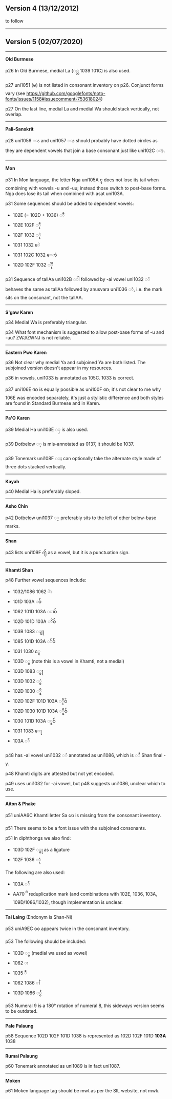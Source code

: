 ## Version 4 (13/12/2012) ##

to follow

---

## Version 5 (02/07/2020) ##

---

**Old Burmese**

p26 In Old Burmese, medial La (◌္လ 1039 101C) is also used. 

p27 uni1051 (ၑ) is not listed in consonant inventory on p26. Conjunct forms vary (see https://github.com/googlefonts/noto-fonts/issues/1158#issuecomment-753618024)

p27 On the last line, medial La and medial Wa should stack vertically, not overlap.

---

**Pali-Sanskrit**

p28 uni1056 ◌ၖ and uni1057 ◌ၗ should probably have dotted circles as they are dependent vowels that join a base consonant just like uni102C ◌ာ.

---

**Mon**

p31 In Mon language, the letter Nga uni105A ၚ does not lose its tail when combining with vowels -u and -uu; instead those switch to post-base forms. Nga does lose its tail when combined with asat uni103A.

p31 Some sequences should be added to dependent vowels:
- 102E (= 102D + 1036) ◌ီ
- 102E 102F ◌ီု
- 102F 1032 ◌ုဲ
- 1031 1032 ေဲ
- 1031 102C 1032 ေ◌ာဲ
- 102D 102F 1032 ◌ိုဲ

p31 Sequence of tallAa uni102B ◌ါ followed by -ai vowel uni1032 ◌ဲ behaves the same as tallAa followed by anusvara uni1036 ◌ံ, i.e. the mark sits on the consonant, not the tallAA.

---

**S'gaw Karen**

p34 Medial Wa is preferably triangular.

p34 What font mechanism is suggested to allow post-base forms of -u and -uu? ZWJ/ZWNJ is not reliable.

---

**Eastern Pwo Karen**

p36 Not clear why medial Ya and subjoined Ya are both listed. The subjoined version doesn't appear in my resources.

p36 in vowels, uni1033 is annotated as 105C. 1033 is correct.

p37 uni106E ၮ is equally possible as uni100F ဏ; it's not clear to me why 106E was encoded separately, it's just a stylistic difference and both styles are found in Standard Burmese and in Karen.

---

**Pa'O Karen**

p39 Medial Ha uni103E ◌ှ is also used.

p39 Dotbelow ◌့ is mis-annotated as 0137, it should be 1037.

p39 Tonemark uni108F ◌ႏ can optionally take the alternate style made of three dots stacked vertically.

---

**Kayah**

p40 Medial Ha is preferably sloped.

---

**Asho Chin**

p42 Dotbelow uni1037 ◌့ preferably sits to the left of other below-base marks.

---

**Shan**

p43 lists uni109F ႟ as a vowel, but it is a punctuation sign.

---

**Khamti Shan**

p48 Further vowel sequences include:

- 1032/1086 1062  ဲၢ
- 101D 103A ◌ဝ်
- 1062 101D 103A ◌ၢဝ်
- 102D 101D 103A ◌ိဝ်
- 103B 1083 ◌ျႃ
- 1085 101D 103A ◌ႅဝ်
- 1031 1030 ေူ
- 103D ◌ွ (note this is a vowel in Khamti, not a medial)
- 103D 1083 ◌ွႃ
- 103D 1032 ◌ွဲ
- 102D 1030 ◌ိူ
- 102D 102F 101D 103A ◌ိုဝ်
- 102D 1030 101D 103A ◌ိူဝ်
- 1030 101D 103A ◌ူဝ်
- 1031 1083 ေႃ
- 103A ◌်

p48 has -ai vowel uni1032 ◌ဲ annotated as uni1086, which is ◌ႆ Shan final -y.

p48 Khamti digits are attested but not yet encoded.

p49 uses uni1032 for -ai vowel, but p48 suggests uni1086, unclear which to use.

---

**Aiton & Phake**

p51 uniAA6C Khamti letter Sa ꩬ is missing from the consonant inventory.

p51 There seems to be a font issue with the subjoined consonants.

p51 In diphthongs we also find:

- 103D 102F ◌ွု as a ligature
- 102F 1036 ◌ုံ

The following are also used:

- 103A ◌်
- AA70 ꩰ reduplication mark (and combinations with 102E, 1036, 103A, 109D/1086/1032), though implementation is unclear.

---

**Tai Laing** (Endonym is Shan-Ni)

p53 uniA9EC ꧬ appears twice in the consonant inventory.

p53 The following should be included:

- 103D ◌ွ (medial wa used as vowel)
- 1062 ၢ
- 1035 ဵ
- 1062 1086 ၢႆ 
- 103D 1086 ◌ွႆ

p53 Numeral 9 is a 180° rotation of numeral 8, this sideways version seems to be outdated.

---

**Pale Palaung**

p58 Sequence 102D 102F 101D 1038 is represented as 102D 102F 101D **103A** 1038

---

**Rumai Palaung**

p60 Tonemark annotated as uni1089 is in fact uni1087.

---

**Moken**

p61 Moken language tag should be mwt as per the SIL website, not mwk.


